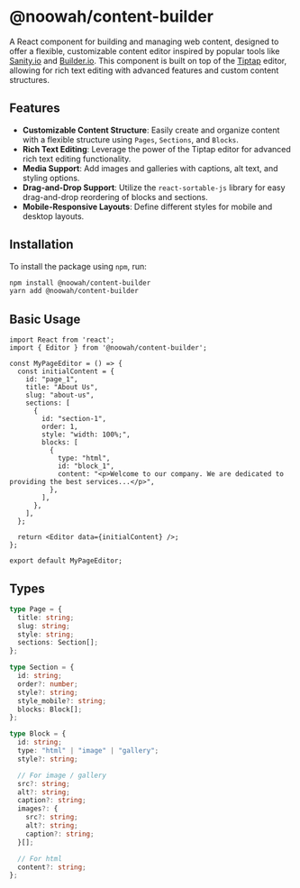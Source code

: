 # @noowah/content-builder

A React component for building and managing web content, designed to offer a flexible, customizable content editor inspired by popular tools like [Sanity.io](https://www.sanity.io/) and [Builder.io](https://www.builder.io/). This component is built on top of the [Tiptap](https://tiptap.dev/) editor, allowing for rich text editing with advanced features and custom content structures.

## Features

- **Customizable Content Structure**: Easily create and organize content with a flexible structure using `Pages`, `Sections`, and `Blocks`.
- **Rich Text Editing**: Leverage the power of the Tiptap editor for advanced rich text editing functionality.
- **Media Support**: Add images and galleries with captions, alt text, and styling options.
- **Drag-and-Drop Support**: Utilize the `react-sortable-js` library for easy drag-and-drop reordering of blocks and sections.
- **Mobile-Responsive Layouts**: Define different styles for mobile and desktop layouts.

## Installation

To install the package using `npm`, run:

```bash
npm install @noowah/content-builder
yarn add @noowah/content-builder
```


## Basic Usage

```tsx
import React from 'react';
import { Editor } from '@noowah/content-builder';

const MyPageEditor = () => {
  const initialContent = {
    id: "page_1",
    title: "About Us",
    slug: "about-us",
    sections: [
      {
        id: "section-1",
        order: 1,
        style: "width: 100%;",
        blocks: [
          {
            type: "html",
            id: "block_1",
            content: "<p>Welcome to our company. We are dedicated to providing the best services...</p>",
          },
        ],
      },
    ],
  };

  return <Editor data={initialContent} />;
};

export default MyPageEditor;
```

## Types

```ts
type Page = {
  title: string;
  slug: string;
  style: string;
  sections: Section[];
};

type Section = {
  id: string;
  order?: number;
  style?: string;
  style_mobile?: string;
  blocks: Block[];
};

type Block = {
  id: string;
  type: "html" | "image" | "gallery";
  style?: string;

  // For image / gallery
  src?: string;
  alt?: string;
  caption?: string;
  images?: {
    src?: string;
    alt?: string;
    caption?: string;
  }[];

  // For html
  content?: string;
};

```

